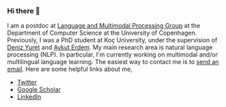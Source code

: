 ### Hi there 👋

I am a postdoc at [Language and Multimodal Processing Group](https://lampgroup.github.io/) at the Department of Computer Science at the University of Copenhagen. Previously, I was a PhD student at Koç University, under the supervision of [Deniz Yuret](https://www.denizyuret.com) and [Aykut Erdem](https://aykuterdem.github.io/). My main research area is natural language processing (NLP). In particular, I'm currently working on multimodal and/or multilingual language learning. The easiest way to contact me is to [send an email](mailto:ilkerksn@gmail.com). Here are some helpful links about me,

- [Twitter](https://twitter.com/ilker_kesen)
- [Google Scholar](https://scholar.google.com/citations?user=Ma__oU0AAAAJ&hl=en)
- [LinkedIn](https://www.linkedin.com/in/ilker-kesen-228a58141/)

<!--
**ilkerkesen/ilkerkesen** is a ✨ _special_ ✨ repository because its `README.md` (this file) appears on your GitHub profile.

Here are some ideas to get you started:

- 🔭 I’m currently working on ...
- 🌱 I’m currently learning ...
- 👯 I’m looking to collaborate on ...
- 🤔 I’m looking for help with ...
- 💬 Ask me about ...
- 📫 How to reach me: ...
- 😄 Pronouns: ...
- ⚡ Fun fact: ...
-->
